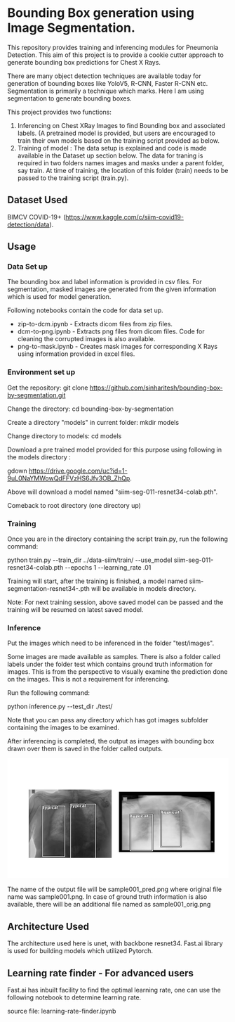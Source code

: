 # Bounding Box generation using Image Segmentation.

This repository provides training and inferencing modules for Pneumonia Detection. This aim of this project is to provide a cookie cutter approach to generate bounding box predictions for Chest X Rays.

There are many object detection techniques are available today for generation of bounding boxes like YoloV5, R-CNN, Faster R-CNN etc. 
Segmentation is primarily a technique which marks. Here I am using segmentation to generate bounding boxes.

This project provides two functions:

1. Inferencing on Chest XRay Images to find Bounding box and associated labels. (A pretrained model is provided, but users are encouraged to train their own models based on the training script provided as below.
2.  Training of model : The data setup is explained and code is made available in the Dataset up section below. The data for traning is required in two folders names images and masks under a parent folder, say train. At time of training, the location of this folder (train) needs to be passed to the training script (train.py).

## Dataset Used

BIMCV COVID-19+ (https://www.kaggle.com/c/siim-covid19-detection/data).

## Usage

### Data Set up

The bounding box and label information is provided in csv files. For segmentation, masked images are generated from the given information which is used for model generation.

Following notebooks contain the code for data set up.
- zip-to-dcm.ipynb -  Extracts dicom files from zip files.
- dcm-to-png.ipynb -  Extracts png files from dicom files. Code for cleaning the corrupted images is also available.
- png-to-mask.ipynb - Creates mask images for corresponding X Rays using information provided in excel files.

### Environment set up 

  Get the repository: git clone https://github.com/sinharitesh/bounding-box-by-segmentation.git
  
  Change the directory: cd bounding-box-by-segmentation   
  
  Create a directory "models" in current folder: mkdir models 
  
  Change directory to models: cd models

  Download a pre trained model provided for this purpose using following in the models directory :
  
  gdown https://drive.google.com/uc?id=1-9uL0NaYMWowQdFFVzHS6Jfv3OB_ZhQp.
  
  Above will download a model named "siim-seg-011-resnet34-colab.pth".
  
  Comeback to root directory (one directory up)
 
 ### Training 
  
  Once you are in the directory containing the script train.py,  run the following command:
  
  python train.py --train_dir ../data-siim/train/ --use_model siim-seg-011-resnet34-colab.pth --epochs 1 --learning_rate .01
  
  Training will start, after the training is finished, a model named siim-segmentation-resnet34-<DDMMYYYY-HHMMSS>.pth will be available in models directory.
  
  Note: For next training session, above saved model can be passed and the training will be resumed on latest saved model.

### Inference
  
  Put the images which need to be inferenced in the folder "test/images".
  
  Some images are made available as samples. There is also a folder called labels under the folder test which contains ground truth information for images.
  This is from the perspective to visually examine the prediction done on the images. This is not a requirement for inferencing.
  
  Run the following command:
  
  python inference.py --test_dir ./test/
  
  Note that you can pass any directory which has got images subfolder containing the images to be examined.
  
  After inferencing is completed, the output as images with bounding box drawn over them is saved in the folder called outputs. 
  
  ![predictions](./predictions.jpg)
  
  The name of the output file will be sample001_pred.png where original file name was sample001.png. In case of ground truth information is also available, there will be an additional file named as sample001_orig.png

## Architecture Used
  
  The architecture used here is unet, with backbone resnet34. Fast.ai library is used for building models which utilized Pytorch.
  
   
## Learning rate finder - For advanced users

Fast.ai has inbuilt facility to find the optimal learning rate, one can use the following notebook to determine learning rate.

source file: learning-rate-finder.ipynb

